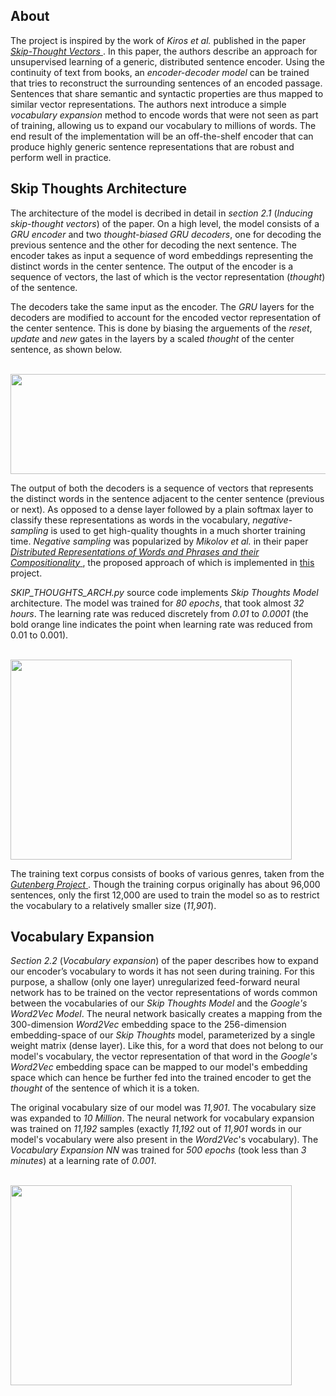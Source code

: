 ## About
The project is inspired by the work of *Kiros et al.* published in the paper <a href = "https://arxiv.org/pdf/1506.06726.pdf"> *Skip-Thought Vectors* </a>. In this paper, the authors describe an approach for unsupervised learning of a generic, distributed sentence encoder. Using the continuity of text from books, an *encoder-decoder model* can be trained that tries to reconstruct the surrounding sentences of an encoded passage. Sentences that share semantic and syntactic properties are thus mapped to similar vector representations. The authors next introduce a simple *vocabulary expansion* method to encode words that were not seen as part of training, allowing us to expand our vocabulary to millions of words. The end result of the implementation will be an off-the-shelf encoder that can produce highly generic sentence representations that are robust and perform well in practice.

## Skip Thoughts Architecture
The architecture of the model is decribed in detail in *section 2.1* (*Inducing skip-thought vectors*) of the paper. On a high level, the model consists of a *GRU encoder* and two *thought-biased GRU decoders*, one for decoding the previous sentence and the other for decoding the next sentence. The encoder takes as input a sequence of word embeddings representing the distinct words in the center sentence. The output of the encoder is a sequence of vectors, the last of which is the vector representation (*thought*) of the sentence.<br>

The decoders take the same input as the encoder. The *GRU* layers for the decoders are modified to account for the encoded vector representation of the center sentence. This is done by biasing the arguements of the *reset*, *update* and *new* gates in the layers by a scaled *thought* of the center sentence, as shown below. <br>

&nbsp;&nbsp;&nbsp;&nbsp;&nbsp;&nbsp;&nbsp;&nbsp;&nbsp;&nbsp;&nbsp;&nbsp;&nbsp;&nbsp;&nbsp;&nbsp;<img src="https://user-images.githubusercontent.com/66432513/120626702-8c155b80-c480-11eb-9ca2-d2f8d6854b99.png" width = '700' height = '160'> 

The output of both the decoders is a sequence of vectors that represents the distinct words in the sentence adjacent to the center sentence (previous or next). As opposed to a dense layer followed by a plain softmax layer to classify these representations as words in the vocabulary, *negative-sampling* is used to get high-quality thoughts in a much shorter training time. *Negative sampling* was popularized by *Mikolov et al.* in their paper <a href="https://proceedings.neurips.cc/paper/2013/file/9aa42b31882ec039965f3c4923ce901b-Paper.pdf"> *Distributed Representations of Words and Phrases and their Compositionality* </a>, the proposed approach of which is implemented in <a href = "https://github.com/nnakul/word-embeddings"> this </a> project.

*SKIP_THOUGHTS_ARCH.py* source code implements *Skip Thoughts Model* architecture. The model was trained for *80 epochs*, that took almost *32 hours*. The learning rate was reduced discretely from *0.01* to *0.0001* (the bold orange line indicates the point when learning rate was reduced from 0.01 to 0.001).

&nbsp;&nbsp;&nbsp;&nbsp;&nbsp;&nbsp;&nbsp;&nbsp;&nbsp;&nbsp;&nbsp;&nbsp;&nbsp;&nbsp;&nbsp;&nbsp;<img src="https://user-images.githubusercontent.com/66432513/120628730-a7816600-c482-11eb-834c-e5774380c5b9.png" width = '450' height = '320'> 

The training text corpus consists of books of various genres, taken from the <a href = "https://www.gutenberg.org/"> *Gutenberg Project* </a>. Though the training corpus originally has about 96,000 sentences, only the first 12,000 are used to train the model so as to restrict the vocabulary to a relatively smaller size (*11,901*).

## Vocabulary Expansion
*Section 2.2* (*Vocabulary expansion*) of the paper describes how to expand our encoder’s vocabulary to words it has not seen during training. For this purpose, a shallow (only one layer) unregularized feed-forward neural network has to be trained on the vector representations of words common between the vocabularies of our *Skip Thoughts Model* and the *Google's Word2Vec Model*. The neural network basically creates a mapping from the 300-dimension *Word2Vec* embedding space to the 256-dimension embedding-space of our *Skip Thoughts* model, parameterized by a single weight matrix (dense layer). Like this, for a word that does not belong to our model's vocabulary, the vector representation of that word in the *Google's Word2Vec* embedding space can be mapped to our model's embedding space which can hence be further fed into the trained encoder to get the *thought* of the sentence of which it is a token.

The original vocabulary size of our model was *11,901*. The vocabulary size was expanded to *10 Million*. The neural network for vocabulary expansion was trained on *11,192* samples (exactly *11,192* out of *11,901* words in our model's vocabulary were also present in the *Word2Vec*'s vocabulary). The *Vocabulary Expansion NN* was trained for *500 epochs* (took less than *3 minutes*) at a learning rate of *0.001*.

&nbsp;&nbsp;&nbsp;&nbsp;&nbsp;&nbsp;&nbsp;&nbsp;&nbsp;&nbsp;&nbsp;&nbsp;&nbsp;&nbsp;&nbsp;&nbsp;<img src="https://user-images.githubusercontent.com/66432513/120634103-815ec480-c488-11eb-9ab7-7cef277da55f.png" width = '450' height = '320'>

